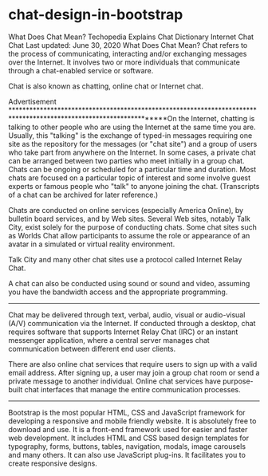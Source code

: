 # chat-design-in-bootstrap

What Does Chat Mean?
Techopedia Explains Chat
Dictionary
Internet
Chat
Chat
Last updated: June 30, 2020
What Does Chat Mean?
Chat refers to the process of communicating, interacting and/or exchanging messages over the Internet. It involves two or more individuals that communicate through a chat-enabled service or software.

Chat is also known as chatting, online chat or Internet chat.

Advertisement
*******************************************************************************************************************On the Internet, chatting is talking to other people who are using the Internet at the same time you are. Usually, this "talking" is the exchange of typed-in messages requiring one site as the repository for the messages (or "chat site") and a group of users who take part from anywhere on the Internet. In some cases, a private chat can be arranged between two parties who meet initially in a group chat. Chats can be ongoing or scheduled for a particular time and duration. Most chats are focused on a particular topic of interest and some involve guest experts or famous people who "talk" to anyone joining the chat. (Transcripts of a chat can be archived for later reference.)

Chats are conducted on online services (especially America Online), by bulletin board services, and by Web sites. Several Web sites, notably Talk City, exist solely for the purpose of conducting chats. Some chat sites such as Worlds Chat allow participants to assume the role or appearance of an avatar in a simulated or virtual reality environment.

Talk City and many other chat sites use a protocol called Internet Relay Chat.

A chat can also be conducted using sound or sound and video, assuming you have the bandwidth access and the appropriate programming.
***************************************************************************************************************************************************************
Chat may be delivered through text, verbal, audio, visual or audio-visual (A/V) communication via the Internet. If conducted through a desktop, chat requires software that supports Internet Relay Chat (IRC) or an instant messenger application, where a central server manages chat communication between different end user clients.

There are also online chat services that require users to sign up with a valid email address. After signing up, a user may join a group chat room or send a private message to another individual. Online chat services have purpose-built chat interfaces that manage the entire communication processes.

-----------------------------------------------------------------------------------------------------------------------------------------------------------------
Bootstrap is the most popular HTML, CSS and JavaScript framework for developing a responsive and mobile friendly website.
It is absolutely free to download and use.
It is a front-end framework used for easier and faster web development.
It includes HTML and CSS based design templates for typography, forms, buttons, tables, navigation, modals, image carousels and many others.
It can also use JavaScript plug-ins.
It facilitates you to create responsive designs.
